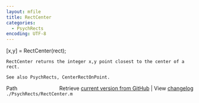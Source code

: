 ```yaml
---
layout: mfile
title: RectCenter
categories:
  - PsychRects
encoding: UTF-8
---
```


   \[x,y\] = RectCenter\(rect\);

    RectCenter returns the integer x,y point closest to the center of a rect.

    See also PsychRects, CenterRectOnPoint.


<div class="code_header" style="text-align:right;">
  <span style="float:left;">Path&nbsp;&nbsp;</span> <span class="counter">Retrieve <a href=
  "https://raw.github.com/Psychtoolbox-3/Psychtoolbox-3/beta/./PsychRects/RectCenter.m">current version from GitHub</a> | View <a href=
  "https://github.com/Psychtoolbox-3/Psychtoolbox-3/commits/beta/./PsychRects/RectCenter.m">changelog</a></span>
</div>
<div class="code">
  <code>./PsychRects/RectCenter.m</code>
</div>
